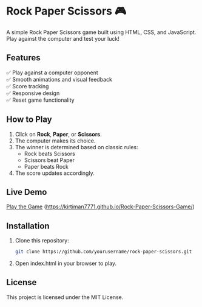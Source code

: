 # Rock Paper Scissors 🎮  

A simple Rock Paper Scissors game built using HTML, CSS, and JavaScript. Play against the computer and test your luck!  

## Features  
✅ Play against a computer opponent  
✅ Smooth animations and visual feedback  
✅ Score tracking  
✅ Responsive design  
✅ Reset game functionality  

## How to Play  
1. Click on **Rock**, **Paper**, or **Scissors**.  
2. The computer makes its choice.  
3. The winner is determined based on classic rules:  
   - Rock beats Scissors  
   - Scissors beat Paper  
   - Paper beats Rock  
4. The score updates accordingly.  

## Live Demo  
[Play the Game](#) (https://kirtiman7771.github.io/Rock-Paper-Scissors-Game/)

## Installation  
1. Clone this repository:  
   ```sh
   git clone https://github.com/yourusername/rock-paper-scissors.git

2. Open index.html in your browser to play.

## License
This project is licensed under the MIT License.
